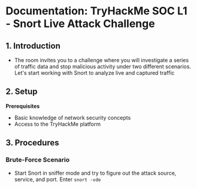 # Documentation: TryHackMe SOC L1 - Snort Live Attack Challenge

## 1. Introduction
- The room invites you to a challenge where you will investigate a series of traffic data and stop malicious activity under two different scenarios. Let's start working with Snort to analyze live and captured traffic

## 2. Setup 
**Prerequisites**
- Basic knowledge of network security concepts
- Access to the TryHackMe platform

## 3. Procedures
  ### Brute-Force Scenario
  - Start Snort in sniffer mode and try to figure out the attack source, service, and port.
      Enter `snort -vde`



